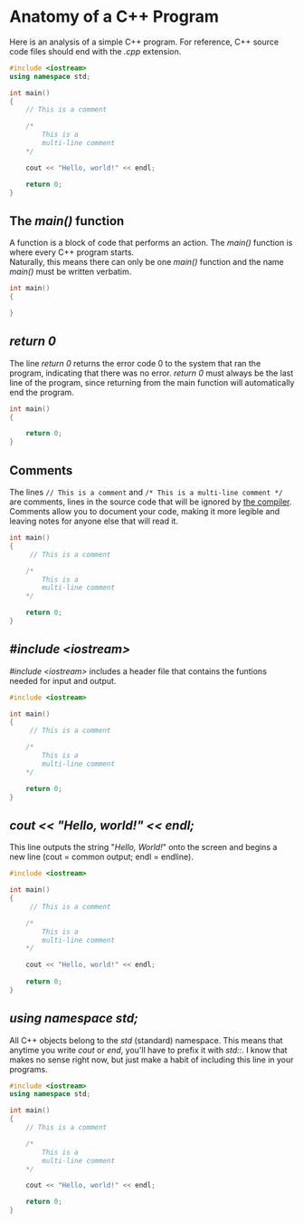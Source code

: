 # Anatomy of a C++ Program
Here is an analysis of a simple C++ program. For reference, C++ source code files should end with the _.cpp_ extension.

```C++
#include <iostream>
using namespace std;

int main()
{
    // This is a comment

    /*
        This is a 
        multi-line comment
    */

    cout << "Hello, world!" << endl;

    return 0;
}
```

## The _main()_ function
A function is a block of code that performs an action. The _main()_ function is where every C++ program starts. <br />
Naturally, this means there can only be one _main()_ function and the name _main()_ must be written verbatim. 

```C++
int main()
{

}
```

## _return 0_
The line _return 0_ returns the error code 0 to the system that ran the program, indicating that there was no error. _return 0_ must always be the last line of the program,
since returning from the main function will automatically end the program.

```C++
int main()
{

    return 0;
}
```

## Comments
The lines `// This is a comment` and `/* This is a multi-line comment */` are comments, lines in the source code that will be ignored by 
[the compiler](https://www.freecodecamp.org/news/c-compiler-explained-what-is-the-compiler-and-how-do-you-use-it/). Comments allow you to 
document your code, making it more legible and leaving notes for anyone else that will read it. 

```C++
int main()
{
     // This is a comment

    /*
        This is a 
        multi-line comment
    */

    return 0;
}
```

## _#include \<iostream\>_
_#include \<iostream\>_ includes a header file that contains the funtions needed for input and output.


```C++
#include <iostream>

int main()
{
     // This is a comment

    /*
        This is a 
        multi-line comment
    */

    return 0;
}
```

## _cout << "Hello, world!" << endl;_
This line outputs the string "_Hello, World!_" onto the screen and begins a new line (cout = common output; endl = endline).

```C++
#include <iostream>

int main()
{
     // This is a comment

    /*
        This is a 
        multi-line comment
    */

    cout << "Hello, world!" << endl;
    
    return 0;
}
```


## _using namespace std;_
All C++ objects belong to the _std_ (standard) namespace. This means that anytime you write _cout_ or _end_, you'll have to prefix it with _std::_. I know that makes no sense
right now, but just make a habit of including this line in your programs.
```C++
#include <iostream>
using namespace std;

int main()
{
    // This is a comment

    /*
        This is a 
        multi-line comment
    */

    cout << "Hello, world!" << endl;

    return 0;
}
```
